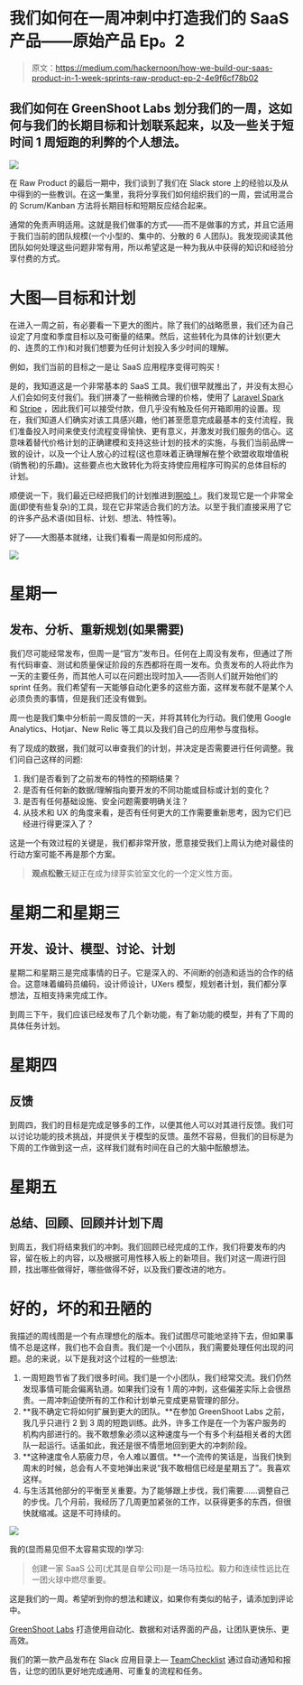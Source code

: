 # 我们如何在一周冲刺中打造我们的 SaaS 产品——原始产品 Ep。2

> 原文：<https://medium.com/hackernoon/how-we-build-our-saas-product-in-1-week-sprints-raw-product-ep-2-4e9f6cf78b02>

## 我们如何在 GreenShoot Labs 划分我们的一周，这如何与我们的长期目标和计划联系起来，以及一些关于短时间 1 周短跑的利弊的个人想法。

![](img/b8980fc982d0ed5e5a5489e206a3f21c.png)

在 Raw Product 的最后一期中，我们谈到了我们在 Slack store 上的经验以及从中得到的一些教训。在这一集里，我将分享我们如何组织我们的一周，尝试用混合的 Scrum/Kanban 方法将长期目标和短期反应结合起来。

通常的免责声明适用。这就是我们做事的方式——而不是做事的方式，并且它适用于我们当前的团队规模(一个小型的、集中的、分散的 6 人团队)。我发现阅读其他团队如何处理这些问题非常有用，所以希望这是一种为我从中获得的知识和经验分享付费的方式。

# 大图—目标和计划

在进入一周之前，有必要看一下更大的图片。除了我们的战略愿景，我们还为自己设定了月度和季度目标以及可衡量的结果。然后，这些转化为具体的计划(更大的、连贯的工作)和对我们想要为任何计划投入多少时间的理解。

例如，我们当前的目标之一是让 SaaS 应用程序变得可购买！

是的，我知道这是一个非常基本的 SaaS 工具。我们很早就推出了，并没有太担心人们会如何支付我们。我们拼凑了一些稍微合理的价格，使用了 [Laravel Spark](https://spark.laravel.com/) 和 [Stripe](https://stripe.com) ，因此我们可以接受付款，但几乎没有触及任何开箱即用的设置。现在，我们知道人们确实对该工具感兴趣，他们甚至愿意完成最基本的支付流程，我们准备投入时间来使支付流程变得愉快、更有意义，并激发对我们服务的信心。这意味着替代价格计划的正确建模和支持这些计划的技术的实施，与我们当前品牌一致的设计，以及一个让人放心的过程(这也意味着正确理解在整个欧盟收取增值税(销售税)的乐趣)。这些要点也大致转化为将支持使应用程序可购买的总体目标的计划。

顺便说一下，我们最近已经把我们的计划推进到[啊哈！](https://www.aha.io/)。我们发现它是一个非常全面(即使有些复杂)的工具，现在它非常适合我们的方法。以至于我们直接采用了它的许多产品术语(如目标、计划、想法、特性等)。

好了——大图基本就绪，让我们看看一周是如何形成的。

![](img/4c23b93f629ffb23889d848cbbe09b4c.png)

# 星期一

## 发布、分析、重新规划(如果需要)

我们尽可能经常发布，但周一是“官方”发布日。任何在上周没有发布，但通过了所有代码审查、测试和质量保证阶段的东西都将在周一发布。负责发布的人将此作为一天的主要任务，而其他人可以在问题出现时加入——否则人们就开始他们的 sprint 任务。我们希望有一天能够自动化更多的这些方面，这样发布就不是某个人必须负责的事情，但是我们还没有做到。

周一也是我们集中分析前一周反馈的一天，并将其转化为行动。我们使用 Google Analytics、Hotjar、New Relic 等工具以及我们自己的应用参与度指标。

有了现成的数据，我们就可以审查我们的计划，并决定是否需要进行任何调整。我们问自己这样的问题:

1.  我们是否看到了之前发布的特性的预期结果？
2.  是否有任何新的数据/理解指向要开发的不同功能或目标或计划的变化？
3.  是否有任何基础设施、安全问题需要明确关注？
4.  从技术和 UX 的角度来看，是否有任何更大的工作需要重新思考，因为它们已经进行得更深入了？

这是一个有效过程的关键是，我们都非常开放，愿意接受我们上周认为绝对最佳的行动方案可能不再是那个方案。

> **观点松散**无疑正在成为绿芽实验室文化的一个定义性方面。

# 星期二和星期三

## 开发、设计、模型、讨论、计划

星期二和星期三是完成事情的日子。它是深入的、不间断的创造和适当的合作的结合。这意味着编码员编码，设计师设计，UXers 模型，规划者计划，我们都分享想法，互相支持来完成工作。

到周三下午，我们应该已经发布了几个新功能，有了新功能的模型，并有了下周的具体任务计划。

# 星期四

## 反馈

到周四，我们的目标是完成足够多的工作，以便其他人可以对其进行反馈。我们可以讨论功能的技术挑战，并提供关于模型的反馈。虽然不容易，但我们的目标是为下周的工作做到这一点，这样我们就有时间在自己的大脑中酝酿想法。

# 星期五

## 总结、回顾、回顾并计划下周

到周五，我们将结束我们的冲刺。我们回顾已经完成的工作，我们将要发布的内容，留在板上的内容，以及根据可用性移入板上的新项目。我们对这一周进行回顾，找出哪些做得好，哪些做得不好，以及我们要改进的地方。

# 好的，坏的和丑陋的

我描述的周线图是一个有点理想化的版本。我们试图尽可能地坚持下去，但如果事情不总是这样，我们也不会自责。我们是一个小团队，我们需要处理任何出现的问题。总的来说，以下是我对这个过程的一些想法:

1.  一周短跑节省了我们很多时间。我们是一个小团队，我们经常交流。我们仍然发现事情可能会偏离轨道。如果我们没有 1 周的冲刺，这些偏差实际上会很昂贵。一周冲刺迫使所有的工作和计划单元变成更易管理的部分。
2.  **我不确定它将如何扩展到更大的团队。**在参加 GreenShoot Labs 之前，我几乎只进行 2 到 3 周的短跑训练。此外，许多工作是在一个为客户服务的机构内部进行的。我不敢想象必须以这种速度与一个有多个利益相关者的大团队一起运行。话虽如此，我还是很不情愿地回到更大的冲刺阶段。
3.  **这种速度令人筋疲力尽，令人难以置信。**一个流传的笑话是，当我们快到周末的时候，总会有人不变地弹出来说“我不敢相信已经是星期五了”。我喜欢这样。
4.  与生活其他部分的平衡至关重要。为了能够跟上步伐，我们需要……调整自己的步伐。几个月前，我经历了几周更加紧张的工作，以获得更多的东西，但很快就缩减。这是不可持续的。

![](img/4af30a619eb09a8f09c967a3e1c03be9.png)

我的(显而易见但不太容易实现的)学习:

> 创建一家 SaaS 公司(尤其是自举公司)是一场马拉松。毅力和连续性远比在一团火球中燃尽重要。

这是我们的一周。希望听到你的想法和建议，如果你有类似的帖子，请添加到评论中。

[GreenShoot Labs](https://greenshootlabs.com) 打造使用自动化、数据和对话界面的产品，让团队更快乐、更高效。

我们的第一款产品发布在 Slack 应用目录上— [TeamChecklist](https://slack.com/apps/A8N5U44CA-teamchecklist-tasks-and-reminders) 通过自动通知和报告，让您的团队更好地完成通用、可重复的流程和任务。